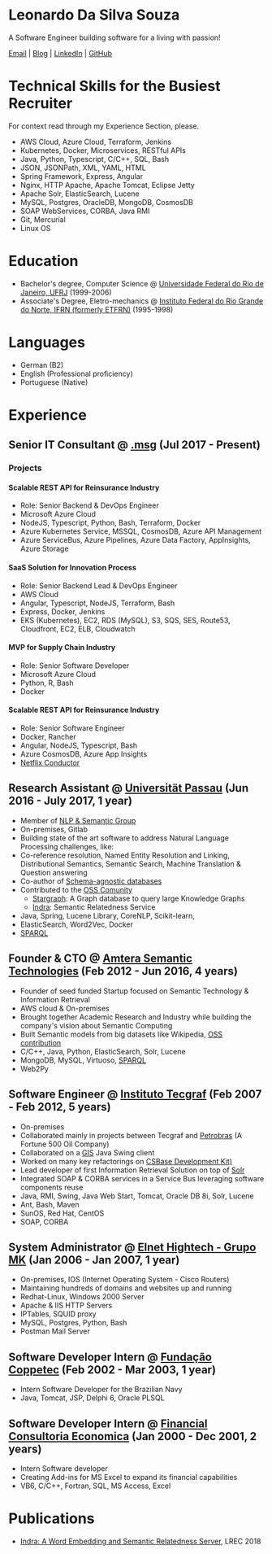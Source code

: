 # Leonardo Da Silva Souza

A Software Engineer building software for a living with passion!

[Email](mailto:lsouza@amterano.net) | [Blog](https://amterano.net) | [LinkedIn](https://linkedin.com/in/leonardossz) | [GitHub](https://github.com/leonardossz)

# Technical Skills for the Busiest Recruiter

For context read through my Experience Section, please.

+ AWS Cloud, Azure Cloud, Terraform, Jenkins
+ Kubernetes, Docker, Microservices, RESTful APIs
+ Java, Python, Typescript, C/C++, SQL, Bash
+ JSON, JSONPath, XML, YAML, HTML
+ Spring Framework, Express, Angular
+ Nginx, HTTP Apache, Apache Tomcat, Eclipse Jetty
+ Apache Solr, ElasticSearch, Lucene
+ MySQL, Postgres, OracleDB, MongoDB, CosmosDB
+ SOAP WebServices, CORBA, Java RMI
+ Git, Mercurial
+ Linux OS

# Education

+ Bachelor's degree, Computer Science @ [Universidade Federal do Rio de Janeiro, UFRJ](https://ufrj.br/) (1999-2006)
+ Associate's Degree, Eletro-mechanics @ [Instituto Federal do Rio Grande do Norte, IFRN (formerly ETFRN)](https://portal.ifrn.edu.br/) (1995-1998)

# Languages

+ German (B2)
+ English (Professional proficiency)
+ Portuguese (Native)

# Experience

## Senior IT Consultant @ [.msg](https://msg.group) (Jul 2017 - Present)

### Projects

#### Scalable REST API for Reinsurance Industry

+ Role: Senior Backend & DevOps Engineer 
+ Microsoft Azure Cloud
+ NodeJS, Typescript, Python, Bash, Terraform, Docker
+ Azure Kubernetes Service, MSSQL, CosmosDB, Azure API Management
+ Azure ServiceBus, Azure Pipelines, Azure Data Factory, AppInsights, Azure Storage

#### SaaS Solution for Innovation Process

+ Role: Senior Backend Lead & DevOps Engineer
+ AWS Cloud
+ Angular, Typescript, NodeJS, Terraform, Bash
+ Express, Docker, Jenkins
+ EKS (Kubernetes), EC2, RDS (MySQL), S3, SQS, SES, Route53, Cloudfront, EC2, ELB, Cloudwatch

#### MVP for Supply Chain Industry

+ Role: Senior Software Developer
+ Microsoft Azure Cloud
+ Python, R, Bash
+ Docker

#### Scalable REST API for Reinsurance Industry

+ Role: Senior Software Engineer 
+ Docker, Rancher
+ Angular, NodeJS, Typescript, Bash
+ Azure CosmosDB, Azure App Insights
+ [Netflix Conductor](https://netflix.github.io/conductor/)

## Research Assistant @ [Universität Passau](https://www.uni-passau.de/en/) (Jun 2016 - July 2017, 1 year)

+ Member of [NLP & Semantic Group](http://nlp-sc.de)
+ On-premises, Gitlab
+ Building state of the art software to address Natural Language Processing challenges, like:
+ Co-reference resolution, Named Entity Resolution and Linking, Distributional Semantics, Semantic Search, Machine Translation & Question answering
+ Co-author of [Schema-agnostic databases](https://en.wikipedia.org/wiki/Schema-agnostic_databases)
+ Contributed to the [OSS Comunity](https://lambda3.org)
  + [Stargraph](https://github.com/Lambda-3/Stargraph): A Graph database to query large Knowledge Graphs 
  + [Indra](http://lambda3.org/Indra/): Semantic Relatedness Service
+ Java, Spring, Lucene Library, CoreNLP, Scikit-learn, 
+ ElasticSearch, Word2Vec, Docker 
+ [SPARQL](https://en.wikipedia.org/wiki/SPARQL)

## Founder & CTO @ [Amtera Semantic Technologies](https://www.crunchbase.com/organization/amtera-semantic-technologies) (Feb 2012 - Jun 2016, 4 years)

+ Founder of seed funded Startup focused on Semantic Technology & Information Retrieval
+ AWS cloud & On-premises
+ Brought together Academic Research and Industry while building the company's vision about Semantic Computing
+ Built Semantic models from big datasets like Wikipedia, [OSS contribution](https://github.com/attardi/wikiextractor)
+ C/C++, Java, Python, ElasticSearch, Solr, Lucene
+ MongoDB, MySQL, Virtuoso, [SPARQL](https://en.wikipedia.org/wiki/SPARQL)
+ Web2Py

## Software Engineer @ [Instituto Tecgraf](https://www.tecgraf.puc-rio.br/) (Feb 2007 - Feb 2012, 5 years)

+ On-premises
+ Collaborated mainly in projects between Tecgraf and [Petrobras](https://fortune.com/company/petrobras/global500/) (A Fortune 500 Oil Company)
+ Collaborated on a [GIS](https://en.wikipedia.org/wiki/Geographic_information_system) Java Swing client
+ Worked on many key refactorings on [CSBase Development Kit)](https://ieeexplore.ieee.org/document/4092204)
+ Lead developer of first Information Retrieval Solution on top of [Solr](https://solr.apache.org/)
+ Integrated SOAP & CORBA services in a Service Bus leveraging software components reuse
+ Java, RMI, Swing, Java Web Start, Tomcat, Oracle DB 8i, Solr, Lucene
+ Ant, Bash, Maven
+ SunOS, Red Hat, CentOS
+ SOAP, CORBA

## System Administrator @ [Elnet Hightech - Grupo MK]() (Jan 2006 - Jan 2007, 1 year)

+ On-premises, IOS (Internet Operating System - Cisco Routers)
+ Maintaining hundreds of domains and websites up and running
+ Redhat-Linux, Windows 2000 Server
+ Apache & IIS HTTP Servers
+ IPTables, SQUID proxy
+ MySQL, Postgres, Python, Bash
+ Postman Mail Server

## Software Developer Intern @ [Fundação Coppetec](http://www.coppetec.coppe.ufrj.br) (Feb 2002 - Mar 2003, 1 year)

+ Intern Software Developer for the Brazilian Navy
+ Java, Tomcat, JSP, Delphi 6, Oracle PLSQL

## Software Developer Intern @ [Financial Consultoria Economica](http://www.fce.com.br/) (Jan 2000 - Dec 2001, 2 years)

+ Intern Software developer
+ Creating Add-ins for MS Excel to expand its financial capabilities
+ VB6, C/C++, Fortran, SQL, MS Access, Excel 

# Publications

+ [Indra: A Word Embedding and Semantic Relatedness Server](https://www.aclweb.org/anthology/L18-1211.pdf), LREC 2018

